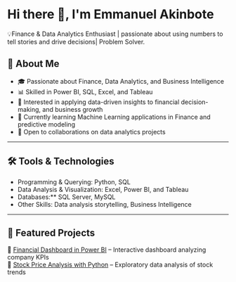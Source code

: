 # Hi there 👋, I'm Emmanuel Akinbote

💡Finance & Data Analytics Enthusiast | passionate about using numbers to tell stories and drive decisions| Problem Solver.

## 🚀 About Me
- 🎓 Passionate about Finance, Data Analytics, and Business Intelligence
- 📊 Skilled in Power BI, SQL, Excel, and Tableau
- 💼 Interested in applying data-driven insights to financial decision-making, and business growth
- 🌱 Currently learning Machine Learning applications in Finance and predictive modeling 
- 🤝 Open to collaborations on data analytics projects

---

## 🛠️ Tools & Technologies
- Programming & Querying: Python, SQL  
- Data Analysis & Visualization: Excel, Power BI, and Tableau
- Databases:** SQL Server, MySQL  
- Other Skills: Data analysis storytelling, Business Intelligence  

---

## 📂 Featured Projects
🔹 [Financial Dashboard in Power BI](#) – Interactive dashboard analyzing company KPIs  
🔹 [Stock Price Analysis with Python](#) – Exploratory data analysis of stock trends
